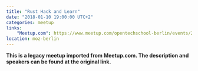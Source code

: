 ```yaml
---
title: "Rust Hack and Learn"
date: "2018-01-10 19:00:00 UTC+2"
categories: meetup 
links:
    "Meetup.com": https://www.meetup.com/opentechschool-berlin/events/245539932/
location: moz-berlin
---
```


<strong>This is a legacy meetup imported from Meetup.com. The description and speakers can be found at the original link.</strong>